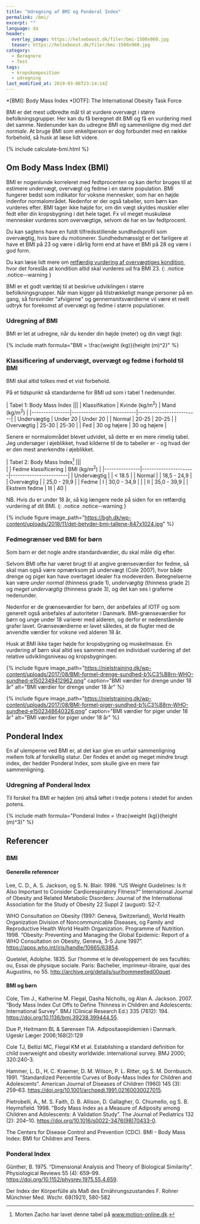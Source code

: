 ```yaml
---
title: "Udregning af BMI og Ponderal Index"
permalink: /bmi/
excerpt: ""
language: da
header:
  overlay_image: https://helseboost.dk/filer/bmi-1500x960.jpg
  teaser: https://helseboost.dk/filer/bmi-1500x960.jpg
category:
  - Beregnere
  - Test
tags:
  - kropskomposition
  - udregning
last_modified_at: 2019-03-06T23:14:14Z
---
```


*[BMI]: Body Mass Index
*[IOTF]: The International Obesity Task Force

BMI er det mest udbredte mål til at vurdere overvægt i større befolkningsgrupper. Her kan du få beregnet dit BMI og få en vurdering med det samme. Nedenunder kan du udregne BMI og sammenligne dig med _det normale_. At bruge BMI som enkeltperson er dog forbundet med en række forbehold, så husk at læse lidt videre.

{% include calculate-bmi.html %}

## Om Body Mass Index (BMI)

BMI er nogenlunde korreleret med fedtprocenten og kan derfor bruges til at estimere undervægt, overvægt og fedme i en større population. BMI fungerer bedst som indikator for voksne mennesker, som har en højde indenfor normalområdet. Nedenfor er der også tabeller, som børn kan vurderes efter. BMI tager ikke højde for, om din vægt skyldes muskler eller fedt eller din kropsbygning i det hele taget. Fx vil meget muskuløse mennesker vurderes som overvægtige, selvom de har en lav fedtprocent.

Du kan sagtens have en fuldt tilfredsstillende sundhedsprofil som overvægtig, hvis bare du motionerer. Sundhedsmæssigt er det farligere at have et BMI på 23 og være i dårlig form end at have et BMI på 28 og være i god form. 

Du kan læse lidt mere om [retfærdig vurdering af overvægtiges kondition](/kondital/), hvor det foreslås at kondition altid skal vurderes ud fra BMI 23.
{: .notice .notice--warning }

BMI er et godt værktøj til at beskrive udviklingen i større befolkningsgrupper. Når man kigger på tilstrækkeligt mange personer på en gang, så forsvinder "afvigerne" og gennemsnitsværdierne vil være et reelt udtryk for forekomst af overvægt og fedme i større populationer.

### Udregning af BMI

BMI er let at udregne, når du kender din højde (meter) og din vægt (kg):

{% include math formula="BMI = \frac{weight (kg)}{height (m)^2}" %}

### Klassificering af undervægt, overvægt og fedme i forhold til BMI

BMI skal altid tolkes med et vist forbehold.

På et tidspunkt så standarderne for BMI ud som i tabel 1 nedenunder.

| Tabel 1: Body Mass Index                                           |||
| Klassifikation | Kvinde (kg/m<sup>2</sup>) | Mand (kg/m<sup>2</sup>) |
|----------------|---------------------------|-------------------------|
| Undervægtig    | Under 20                  | Under 20                |
| Normal         | 20-25                     | 20-25                   |
| Overvægtig     | 25-30                     | 25-30                   |
| Fed            | 30 og højere              | 30 og højere            |

Senere er normalområdet blevet udvidet, så dette er en mere rimelig tabel. Jeg undersøger i øjeblikket, hvad kilderne til de to tabeller er - og hvad der er den mest anerkendte i øjeblikket.

| Tabel 2: Body Mass Index[^note]                             ||| 	
|               | Fedme klassificering | BMI (kg/m<sup>2</sup>) | 
|---------------|----------------------|------------------------|
| Undervægtig	  |                      | < 18.5                 |
| Normal	 	    |                      | 18,5 - 24,9            |
| Overvægtig	  |                      | 25,0 - 29,9            |
| Fedme         | I                    | 30,0 - 34,9            |
|               | II                   | 35,0 - 39,9            |
| Ekstrem fedme	| III                  | 40                     |

[^note]: Morten Zacho har lavet denne tabel på www.motion-online.dk.

NB. Hvis du er under 18 år, så kig længere nede på siden for en retfærdig vurdering af dit BMI.
{: .notice .notice--warning }

{% include figure image_path="https://bgh.dk/wp-content/uploads/2018/11/det-betyder-bmi-tallene-847x1024.jpg" %}

### Fedmegrænser ved BMI for børn

Som barn er det nogle andre standardværdier, du skal måle dig efter. 

Selvom BMI ofte har været brugt til at angive grænseværdier for fedme, så skal man også være opmærksom på undervægt (Cole 2007), hvor både drenge og piger kan have overtaget idealer fra modeverden. Betegnelserne kan være _under normal_ (thinness grade 1), _undervægtig_ (thinness grade 2) og _meget undervægtig_ (thinness grade 3), og det kan ses i graferne nedenunder.

Nedenfor er de grænseværdier for børn, der anbefales af IOTF og som generelt også anbefales af autoriteter i Danmark. BMI-grænseværdier for børn og unge under 18 varierer med alderen, og derfor er nedenstående grafer lavet. Grænseværdierne er lavet således, at de flugter med de anvendte værdier for voksne ved alderen 18 år.

Husk at BMI ikke tager højde for kropsbygning og muskelmasse. En vurdering af børn skal altid ses sammen med en individuel vurdering af det relative udviklingsniveau og kropsbygningen.

{% include figure image_path="https://nielstraining.dk/wp-content/uploads/2017/08/BMI-formel-drenge-sundhed-b%C3%B8rn-WHO-sundhed-e1502349412962.png" caption="BMI værdier for drenge under 18 år" alt="BMI værdier for drenge under 18 år" %}

{% include figure image_path="https://nielstraining.dk/wp-content/uploads/2017/08/BMI-formel-piger-sundhed-b%C3%B8rn-WHO-sundhed-e1502348640326.png" caption="BMI værdier for piger under 18 år" alt="BMI værdier for piger under 18 år" %}

## Ponderal Index

En af ulemperne ved BMI er, at det kan give en unfair sammenligning mellem folk af forskellig statur. Der findes et andet og meget mindre brugt index, der hedder Ponderal Index, som skulle give en mere fair sammenligning.

### Udregning af Ponderal Index

Til forskel fra BMI er højden (m) altså løftet i tredje potens i stedet for anden potens.

{% include math formula="Ponderal Index = \frac{weight (kg)}{height (m)^3}" %}
 
## Referencer

### BMI

#### Generelle referencer

Lee, C. D., A. S. Jackson, og S. N. Blair. 1998. “US Weight Guidelines: Is It Also Important to Consider Cardiorespiratory Fitness?” International Journal of Obesity and Related Metabolic Disorders: Journal of the International Association for the Study of Obesity 22 Suppl 2 (august): S2-7.

WHO Consultation on Obesity (1997: Geneva, Switzerland), World Health Organization Division of Noncommunicable Diseases, og Family and Reproductive Health World Health Organization. Programme of Nutrition. 1998. “Obesity: Preventing and Managing the Global Epidemic: Report of a WHO Consultation on Obesity, Geneva, 3-5 June 1997”. https://apps.who.int/iris/handle/10665/63854.

Quetelet, Adolphe. 1835. Sur l’homme et le développement de ses facultés: ou, Essai de physique sociale. Paris: Bachelier, imprimeur-libraire, quai des Augustins, no 55. http://archive.org/details/surlhommeetled00quet.

#### BMI og børn

Cole, Tim J., Katherine M. Flegal, Dasha Nicholls, og Alan A. Jackson. 2007. “Body Mass Index Cut Offs to Define Thinness in Children and Adolescents: International Survey”. BMJ (Clinical Research Ed.) 335 (7612): 194. https://doi.org/10.1136/bmj.39238.399444.55.


Due P, Heitmann BL & Sørensen TIA. Adipositasepidemien i Danmark. Ugeskr Læger 2006;168(2):129

Cole TJ, Bellizi MC, Flegal KM et al. Establishing a standard definition for child overweight and obesity worldwide: international survey. BMJ 2000; 320:240-3.

Hammer, L. D., H. C. Kraemer, D. M. Wilson, P. L. Ritter, og S. M. Dornbusch. 1991. “Standardized Percentile Curves of Body-Mass Index for Children and Adolescents”. American Journal of Diseases of Children (1960) 145 (3): 259–63. https://doi.org/10.1001/archpedi.1991.02160030027015.

Pietrobelli, A., M. S. Faith, D. B. Allison, D. Gallagher, G. Chiumello, og S. B. Heymsfield. 1998. “Body Mass Index as a Measure of Adiposity among Children and Adolescents: A Validation Study”. The Journal of Pediatrics 132 (2): 204–10. https://doi.org/10.1016/s0022-3476(98)70433-0.

The Centers for Disease Control and Prevention (CDC). BMI - Body Mass Index: BMI for Children and Teens.

### Ponderal Index

Günther, B. 1975. “Dimensional Analysis and Theory of Biological Similarity”. Physiological Reviews 55 (4): 659–99. https://doi.org/10.1152/physrev.1975.55.4.659.

Der Index der Körperfülle als Maß des Ernährungszustandes
F. Rohrer
Münchner Med. Wschr. 68(1921), 580-582
